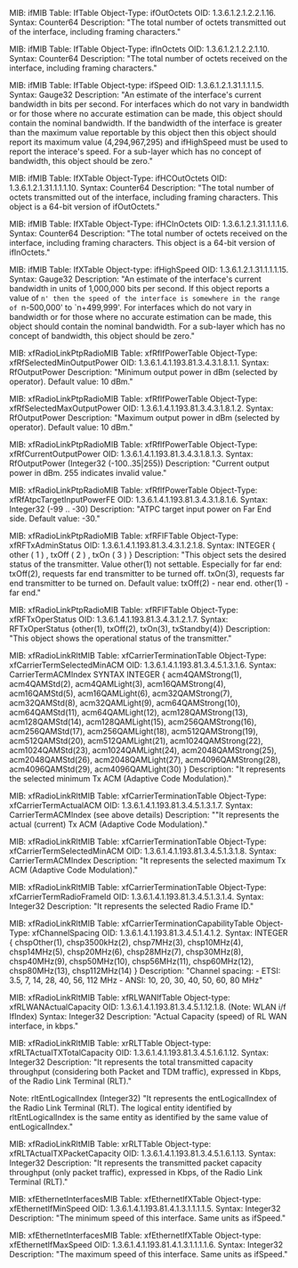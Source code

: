 MIB: ifMIB
Table: IfTable
Object-Type: ifOutOctets
OID: 1.3.6.1.2.1.2.2.1.16.<ifIndex>
Syntax: Counter64
Description: "The total number of octets transmitted out of the
              interface, including framing characters." 


MIB: ifMIB
Table: IfTable
Object-Type: ifInOctets
OID: 1.3.6.1.2.1.2.2.1.10.<ifIndex>
Syntax: Counter64
Description:  "The total number of octets received on the interface,
               including framing characters." 


MIB: ifMIB
Table: IfTable
Object-type: ifSpeed
OID: 1.3.6.1.2.1.31.1.1.1.5.<IfIndex>
Syntax: Gauge32
Description: "An estimate of the interface's current bandwidth in
              bits per second. For interfaces which do not vary in
              bandwidth or for those where no accurate estimation
              can be made, this object should contain the nominal
              bandwidth. If the bandwidth of the interface is
              greater than the maximum value reportable by this
              object then this object should report its maximum
              value (4,294,967,295) and ifHighSpeed must be used to
              report the interace's speed. For a sub-layer which
              has no concept of bandwidth, this object should be
              zero." 


MIB: ifMIB
Table: IfXTable
Object-Type: ifHCOutOctets
OID: 1.3.6.1.2.1.31.1.1.1.10.<ifIndex>
Syntax: Counter64
Description:   "The total number of octets transmitted out of the
                interface, including framing characters. This object
                is a 64-bit version of ifOutOctets." 


MIB: ifMIB
Table: IfXTable
Object-Type: ifHCInOctets
OID: 1.3.6.1.2.1.31.1.1.1.6.<ifIndex>
Syntax: Counter64
Description:  "The total number of octets received on the interface,
               including framing characters. This object is a 64-bit
               version of ifInOctets."


MIB: ifMIB
Table: IfXTable
Object-type: ifHighSpeed
OID: 1.3.6.1.2.1.31.1.1.1.15.<IfIndex>
Syntax: Gauge32
Description: "An estimate of the interface's current bandwidth in
              units of 1,000,000 bits per second. If this object
              reports a value of `n' then the speed of the interface
              is somewhere in the range of `n-500,000' to
              `n+499,999'. For interfaces which do not vary in
              bandwidth or for those where no accurate estimation
              can be made, this object should contain the nominal
              bandwidth. For a sub-layer which has no concept of
              bandwidth, this object should be zero."


MIB: xfRadioLinkPtpRadioMIB
Table: xfRfIfPowerTable
Object-Type: xfRfSelectedMinOutputPower
OID: 1.3.6.1.4.1.193.81.3.4.3.1.8.1.1.<IfIndex>
Syntax: RfOutputPower
Description:  "Minimum output power in dBm (selected by operator).
               Default value: 10 dBm."


MIB: xfRadioLinkPtpRadioMIB
Table: xfRfIfPowerTable
Object-Type: xfRfSelectedMaxOutputPower
OID: 1.3.6.1.4.1.193.81.3.4.3.1.8.1.2.<IfIndex>
Syntax: RfOutputPower
Description:  "Maximum output power in dBm (selected by operator).
               Default value: 10 dBm."


MIB: xfRadioLinkPtpRadioMIB
Table: xfRfIfPowerTable
Object-Type: xfRfCurrentOutputPower
OID: 1.3.6.1.4.1.193.81.3.4.3.1.8.1.3.<IfIndex>
Syntax: RfOutputPower (Integer32 (-100..35|255))
Description: "Current output power in dBm. 255 indicates invalid value."


MIB: xfRadioLinkPtpRadioMIB
Table: xfRfIfPowerTable
Object-Type: xfRfAtpcTargetInputPowerFE
OID: 1.3.6.1.4.1.193.81.3.4.3.1.8.1.6.<IfIndex>
Syntax: Integer32 (-99 .. -30)
Description:  "ATPC target input power on Far End side. Default value: -30." 


MIB: xfRadioLinkPtpRadioMIB
Table: xfRFIFTable
Object-Type: xfRFTxAdminStatus
OID: 1.3.6.1.4.1.193.81.3.4.3.1.2.1.8.<IfIndex>
Syntax: INTEGER  { other ( 1 ) , txOff ( 2 ) , txOn ( 3 ) } 
Description:  "This object sets the desired status of the transmitter.
               Value other(1) not settable.
               Especially for far end:
                 txOff(2), requests far end transmitter to be turned off.
                 txOn(3), requests far end transmitter to be turned on.
                 Default value: txOff(2) - near end.
                 other(1) - far end."


MIB: xfRadioLinkPtpRadioMIB
Table: xfRFIFTable
Object-Type: xfRFTxOperStatus
OID: 1.3.6.1.4.1.193.81.3.4.3.1.2.1.7.<IfIndex>
Syntax: RFTxOperStatus {other(1), txOff(2), txOn(3), txStandby(4)}
Description: "This object shows the operational status of the transmitter."


MIB: xfRadioLinkRltMIB
Table: xfCarrierTerminationTable 
Object-Type: xfCarrierTermSelectedMinACM
OID: 1.3.6.1.4.1.193.81.3.4.5.1.3.1.6.<entLogicalIndex>
Syntax: CarrierTermACMIndex
        SYNTAX INTEGER
        {
            acm4QAMStrong(1),
            acm4QAMStd(2),
            acm4QAMLight(3),
            acm16QAMStrong(4),
            acm16QAMStd(5),
            acm16QAMLight(6),
            acm32QAMStrong(7),
            acm32QAMStd(8),
            acm32QAMLight(9),
            acm64QAMStrong(10),
            acm64QAMStd(11),
            acm64QAMLight(12),
            acm128QAMStrong(13),
            acm128QAMStd(14),
            acm128QAMLight(15),
            acm256QAMStrong(16),
            acm256QAMStd(17),
            acm256QAMLight(18),
            acm512QAMStrong(19),
            acm512QAMStd(20),
            acm512QAMLight(21),
            acm1024QAMStrong(22),
            acm1024QAMStd(23),
            acm1024QAMLight(24),
            acm2048QAMStrong(25),
            acm2048QAMStd(26),
            acm2048QAMLight(27),
            acm4096QAMStrong(28),
            acm4096QAMStd(29),
            acm4096QAMLight(30)
        }
Description: "It represents the selected minimum Tx ACM (Adaptive Code Modulation)."


MIB: xfRadioLinkRltMIB
Table: xfCarrierTerminationTable 
Object-Type: xfCarrierTermActualACM
OID: 1.3.6.1.4.1.193.81.3.4.5.1.3.1.7.<entLogicalIndex>
Syntax: CarrierTermACMIndex (see above details)
Description: ""It represents the actual (current) Tx ACM (Adaptive Code Modulation)."


MIB: xfRadioLinkRltMIB
Table: xfCarrierTerminationTable 
Object-Type: xfCarrierTermSelectedMinACM
OID: 1.3.6.1.4.1.193.81.3.4.5.1.3.1.8.<entLogicalIndex>
Syntax: CarrierTermACMIndex
Description: "It represents the selected maximum Tx ACM (Adaptive Code Modulation)."


MIB: xfRadioLinkRltMIB
Table: xfCarrierTerminationTable 
Object-Type: xfCarrierTermRadioFrameId
OID: 1.3.6.1.4.1.193.81.3.4.5.1.3.1.4.<entLogicalIndex>
Syntax: Integer32
Description: "It represents the selected Radio Frame ID."


MIB: xfRadioLinkRltMIB
Table: xfCarrierTerminationCapabilityTable 
Object-Type: xfChannelSpacing
OID: 1.3.6.1.4.1.193.81.3.4.5.1.4.1.2.<entLogicalIndex>
Syntax: INTEGER
        {
            chspOther(1),
            chsp3500kHz(2),
            chsp7MHz(3),
            chsp10MHz(4),
            chsp14MHz(5),
            chsp20MHz(6),
            chsp28MHz(7),
            chsp30MHz(8),
            chsp40MHz(9),
            chsp50MHz(10),
            chsp56MHz(11),
            chsp60MHz(12),
            chsp80MHz(13),
            chsp112MHz(14)
        }
Description:  "Channel spacing:
               - ETSI: 3.5, 7, 14, 28, 40, 56, 112 MHz
               - ANSI: 10, 20, 30, 40, 50, 60, 80 MHz"
               

MIB: xfRadioLinkRltMIB
Table: xfRLWANIfTable
Object-type: xfRLWANActualCapacity
OID: 1.3.6.1.4.1.193.81.3.4.5.1.12.1.8.<IfIndex> (Note: WLAN i/f IfIndex)
Syntax: Integer32
Description: "Actual Capacity (speed) of RL WAN interface, in kbps."


MIB: xfRadioLinkRltMIB
Table: xrRLTTable
Object-type: xfRLTActualTXTotalCapacity 
OID: 1.3.6.1.4.1.193.81.3.4.5.1.6.1.12.<rltEntLogicalIndex>
Syntax: Integer32
Description: "It represents the total transmitted capacity throughput (considering both Packet and TDM traffic),
              expressed in Kbps, of the Radio Link Terminal (RLT)." 

Note: 
  rltEntLogicalIndex (Integer32)
  "It represents the entLogicalIndex of the Radio Link Terminal (RLT).
  The logical entity identified by rltEntLogicalIndex is the same
  entity as identified by the same value of entLogicalIndex." 


MIB: xfRadioLinkRltMIB
Table: xrRLTTable
Object-type: xfRLTActualTXPacketCapacity 
OID: 1.3.6.1.4.1.193.81.3.4.5.1.6.1.13.<rltEntLogicalIndex>
Syntax: Integer32
Description:  "It represents the transmitted packet capacity throughput (only packet traffic),
               expressed in Kbps, of the Radio Link Terminal (RLT)." 


MIB: xfEthernetInterfacesMIB
Table: xfEthernetIfXTable
Object-type: xfEthernetIfMinSpeed
OID: 1.3.6.1.4.1.193.81.4.1.3.1.1.1.1.5.<IfIndex>
Syntax: Integer32
Description: "The minimum speed of this interface. Same units as ifSpeed."


MIB: xfEthernetInterfacesMIB
Table: xfEthernetIfXTable
Object-type: xfEthernetIfMaxSpeed
OID: 1.3.6.1.4.1.193.81.4.1.3.1.1.1.1.6.<IfIndex>
Syntax: Integer32
Description: "The maximum speed of this interface. Same units as ifSpeed." 



